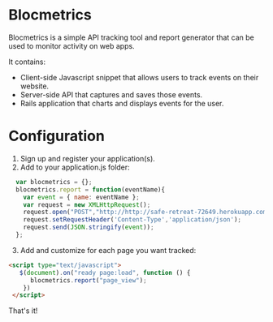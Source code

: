 # Blocmetrics

Blocmetrics is a simple API tracking tool and report generator that can be used to monitor activity on web apps.

It contains:
  - Client-side Javascript snippet that allows users to track events on their website.
  - Server-side API that captures and saves those events.
  - Rails application that charts and displays events for the user.

# Configuration

1) Sign up and register your application(s).
2) Add to your application.js folder:
```javascript
  var blocmetrics = {};
  blocmetrics.report = function(eventName){
    var event = { name: eventName };
    var request = new XMLHttpRequest();
    request.open("POST","http://http://safe-retreat-72649.herokuapp.com/api/events",true);
    request.setRequestHeader('Content-Type','application/json');
    request.send(JSON.stringify(event));
  };
```
3) Add and customize for each page you want tracked:
```html
<script type="text/javascript">
   $(document).on("ready page:load", function () {
      blocmetrics.report("page_view");
    })
 </script>
 ```

 That's it!
